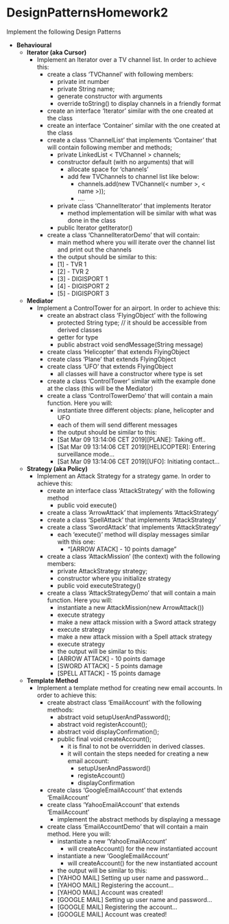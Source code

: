 # DesignPatternsHomework2
Implement the following Design Patterns
- <b>Behavioural</b>
    - <b>Iterator (aka Cursor)</b> 
        - Implement an Iterator over a TV channel list. In order to achieve this:
            - create a class ‘TVChannel’ with following members:
                - private int number
                - private String name;
                - generate constructor with arguments
                - override toString() to display channels in a friendly format
            - create an interface ‘Iterator’ similar with the one created at the class
            - create an interface ‘Container’ similar with the one created at the class
            - create a class ‘ChannelList’ that implements ‘Container’ that will contain following member and methods;
                - private LinkedList < TVChannel > channels;
                - constructor default (with no arguments) that will 
                    - allocate space for ‘channels’
                    - add few TVChannels to channel list like below:
                        - channels.add(new TVChannel(< number >, < name >));
                        - ….
                - private class ‘ChannelIterator’ that implements Iterator
                    - method implementation will be similar with what was done in the class
                - public Iterator getIterator()
            - create a class ‘ChannelIteratorDemo’ that will contain:
                - main method where you will iterate over the channel list and print out the channels
                - the output should be similar to this:
                - [1] - TVR 1
                - [2] - TVR 2
                - [3] - DIGISPORT 1
                - [4] - DIGISPORT 2
                - [5] - DIGISPORT 3
    - <b>Mediator</b>
        - Implement a ControlTower for an airport. In order to achieve this:
            - create an abstract class ‘FlyingObject’ with the following
                - protected String type; // it should be accessible from derived classes
                - getter for type
                - public abstract void sendMessage(String message)
            - create class ‘Helicopter’ that extends FlyingObject
            - create class ‘Plane’ that extends FlyingObject
            - create class ‘UFO’ that extends FlyingObject
                - all classes will have a constructor where type is set
            - create a class ‘ControlTower’ similar with the example done at the class (this will be the Mediator)
            - create a class ‘ControlTowerDemo’ that will contain a main function. Here you will:
                - instantiate three different objects: plane, helicopter and UFO
                - each of them will send different messages 
                - the output should be similar to this:
                - [Sat Mar 09 13:14:06 CET 2019][PLANE]: Taking off..
                - [Sat Mar 09 13:14:06 CET 2019][HELICOPTER]: Entering surveillance mode...
                - [Sat Mar 09 13:14:06 CET 2019][UFO]: Initiating contact...
    - <b>Strategy (aka Policy)</b>
        - Implement an Attack Strategy for a strategy game. In order to achieve this:
            - create an interface class ‘AttackStrategy’ with the following method
                - public void execute()
            - create a class ‘ArrowAttack’ that implements ‘AttackStrategy’
            - create a class ‘SpellAttack’ that implements ‘AttackStrategy’
            - create a class ‘SwordAttack’ that implements ‘AttackStrategy’
                - each ‘execute()’ method will display messages similar with this one:
                    - “[ARROW ATACK] - 10 points damage”
            - create a class ‘AttackMission’ (the context) with the following members:
                - private AttackStrategy strategy;
                - constructor where you initialize strategy
                - public void executeStrategy()
            - create a class ‘AttackStrategyDemo’ that will contain a main function. Here you will: 
                - instantiate a new AttackMission(new ArrowAttack())
                - execute strategy
                - make a new attack mission with a Sword attack strategy
                - execute strategy
                - make a new attack mission with a Spell attack strategy
                - execute strategy
                - the output will be similar to this:
                - [ARROW ATTACK] - 10 points damage
                - [SWORD ATTACK] - 5 points damage
                - [SPELL ATTACK] - 15 points damage
    - <b>Template Method</b>
        - Implement a template method for creating new email accounts. In order to achieve this:
            - create abstract class ‘EmailAccount’ with the following methods:
                - abstract void setupUserAndPassword();
                - abstract void registerAccount();
                - abstract void displayConfirmation();
                - public final void createAccount(); 
                    - it is final to not be overridden in derived classes.
                    - it will contain the steps needed for creating a new email account:
                        - setupUserAndPassword()
                        - registeAccount()
                        - displayConfirmation
            - create class ‘GoogleEmailAccount’ that extends ‘EmailAccount’
            - create class ‘YahooEmailAccount’ that extends ‘EmailAccount’
                - implement the abstract methods by displaying a message
            - create class ‘EmailAccountDemo’ that will contain a main method. Here you will:
                - instantiate a new ‘YahooEmailAccount’
                    - will createAccount() for the new instantiated account
                - instantiate a new ‘GoogleEmailAccount’
                    - will createAccount() for the new instantiated account
                - the output will be similar to this:
                - [YAHOO MAIL] Setting up user name and password...
                - [YAHOO MAIL] Registering the account...
                - [YAHOO MAIL] Account was created!
                - [GOOGLE MAIL] Setting up user name and password...
                - [GOOGLE MAIL] Registering the account...
                - [GOOGLE MAIL] Account was created!
